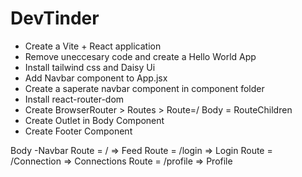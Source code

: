 # DevTinder

- Create a Vite + React application
- Remove uneccesary code and create a Hello World App
- Install tailwind css and Daisy Ui 
- Add Navbar component to App.jsx
- Create a saperate navbar component in component folder
- Install react-router-dom
- Create BrowserRouter > Routes >  Route=/ Body = RouteChildren
- Create Outlet in Body Component
- Create Footer Component 




Body
  -Navbar
  Route = / => Feed
  Route = /login => Login
  Route = /Connection => Connections
  Route = /profile  => Profile